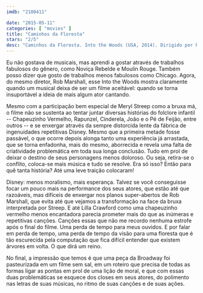 ```yaml
---
imdb: "2180411"

date: "2015-05-11"
categories: [ "movies" ]
title: "Caminhos da Floresta"
stars: "2/5"
desc: "Caminhos da Floresta. Into the Woods (USA, 2014). Dirigido por Rob Marshall. Escrito por James Lapine, James Lapine, Stephen Sondheim. Com Anna Kendrick, Daniel Huttlestone, James Corden, Emily Blunt, Christine Baranski, Tammy Blanchard, Lucy Punch, Tracey Ullman, Lilla Crawford."
---
```

Eu não gostava de musicais, mas aprendi a gostar através de trabalhos fabulosos do gênero, como Noviça Rebelde e Moulin Rouge. Também posso dizer que gosto de trabalhos menos fabulosos como Chicago. Agora, do mesmo diretor, Rob Marshall, esse Into the Woods mostra claramente quando um musical deixa de ser um filme aceitável: quando se torna insuportável a ideia de mais algum ator cantando.

Mesmo com a participação bem especial de Meryl Streep como a bruxa má, o filme não se sustenta ao tentar juntar diversas histórias do folclore infantil -- Chapeuzinho Vermelho, Rapunzel, Cinderela, João e o Pé de Feijão, entre outros -- e se enxergar através da sempre distorcida lente da fábrica de ingenuidades repetitivas Disney. Mesmo que a primeira metade fosse passável, o que ocorre depois alonga tanto uma experiência já arrastada, que se torna enfadonha, mais do mesmo, aborrecida e revela uma falta de criatividade problemática em toda sua longa conclusão. Tudo em prol de deixar o destino de seus personagens menos doloroso. Ou seja, retira-se o conflito, coloca-se mais música e tudo se resolve. Era só isso? Então para quê tanta história? Até uma leve traição colocaram!

Disney: menos moralismo, mais esperança. Talvez se você conseguisse focar um pouco mais na performance dos seus atores, que estão até que razoáveis, mas difíceis de enxergar nos planos super-abertos de Rob Marshall, que evita até que vejamos a transformação na face da bruxa interpretada por Streep. E até Lilla Crawford como uma chapeuzinho vermelho menos encantadora parecia prometer mais do que as inúmeras e repetitivas canções. Canções essas que não me recordo nenhuma estrofe após o final do filme. Uma perda de tempo para meus ouvidos. E por falar em perda de tempo, uma perda de tempo da visão para uma floresta que é tão escurecida pela computação que fica difícil entender que existem árvores em volta. O que dirá um reino.

No final, a impressão que temos é que uma peça da Broadway foi pasteurizada em um filme sem sal, em um roteiro que precisa de todas as formas ligar as pontas em prol de uma lição de moral, e que com essas duas problemáticas se esquece dos closes em seus atores, do polimento nas letras de suas músicas, no ritmo de suas canções e de suas ações.
